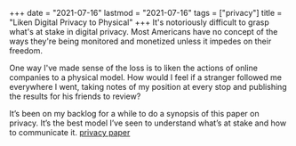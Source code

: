 +++
date = "2021-07-16"
lastmod = "2021-07-16"
tags = ["privacy"]
title = "Liken Digital Privacy to Physical"
+++
It's notoriously difficult to grasp what's at stake in digital privacy. Most Americans have no concept of the ways they're being monitored and monetized unless it impedes on their freedom.

One way I've made sense of the loss is to liken the actions of online companies to a physical model. How would I feel if a stranger followed me everywhere I went, taking notes of my position at every stop and publishing the results for his friends to review?

It’s been on my backlog for a while to do a synopsis of this paper on privacy. It’s the best model I’ve seen to understand what’s at stake and how to communicate it. [privacy paper](https://papers.ssrn.com/sol3/papers.cfm?abstract_id=667622)

